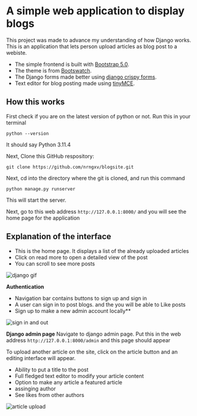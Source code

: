 # A simple web application to display blogs
This project was made to advance my understanding of how Django works. This is an application that lets person upload articles as blog post to a webiste.
- The simple frontend is built with [Bootstrap 5.0](https://getbootstrap.com/docs/5.0/getting-started/introduction/).
- The theme is from [Bootswatch](https://bootswatch.com/). 
- The Django forms made better using [django crispy forms](https://pypi.org/project/django-crispy-forms/). 
- Text editor for blog posting made using [tinyMCE](https://django-tinymce.readthedocs.io/en/latest/installation.html).

## How this works
First check if you are on the latest version of python or not. Run this in your terminal
```
python --version
```
It should say Python 3.11.4

Next, Clone this GitHub respository:
```
git clone https://github.com/nrngxv/blogsite.git
```

Next, cd into the directory where the git is cloned, and run this command
```
python manage.py runserver
```
This will start the server.

Next, go to this web address ```http://127.0.0.1:8000/``` and you will see the home page for the application

## Explanation of the interface
- This is the home page. It displays a list of the already uploaded articles
- Click on read more to open a detailed view of the post
- You can scroll to see more posts

![django gif](https://github.com/user-attachments/assets/b8c7c496-fa97-47b8-b217-5fb4b3541567)


**Authentication**
- Navigation bar contains buttons to sign up and sign in
- A user can sign in to post blogs. and the you will be able to Like posts
- Sign up to make a new admin account locally**

![sign in and out](https://github.com/user-attachments/assets/03bbfef3-343c-4f89-8748-0ba593dea823)


**Django admin page**
Navigate to django admin page. Put this in the web address ```http://127.0.0.1:8000/admin``` and this page should appear

To upload another article on the site, click on the article button and an editing interface will appear.
- Ability to put a title to the post
- Full fledged text editor to modify your article content
- Option to make any article a featured article
- assinging author
- See likes from other authors

![article upload](https://github.com/user-attachments/assets/c119acf9-2086-41de-b366-2595651507a9)

